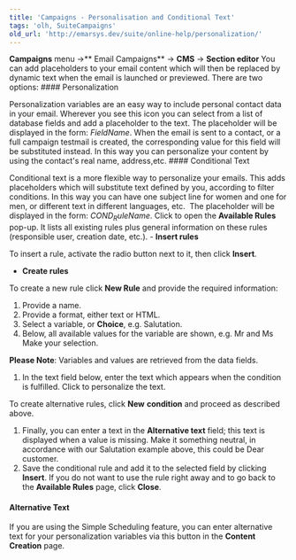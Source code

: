 ```yaml
---
title: 'Campaigns - Personalisation and Conditional Text'
tags: 'olh, SuiteCampaigns'
old_url: 'http://emarsys.dev/suite/online-help/personalization/'
---
```


**Campaigns** menu ->** Email Campaigns** -> **CMS** -> **Section editor** You can add placeholders to your email content which will then be replaced by dynamic text when the email is launched or previewed. There are two options: #### Personalization

 Personalization variables are an easy way to include personal contact data in your email. Wherever you see this icon you can select from a list of database fields and add a placeholder to the text. The placeholder will be displayed in the form: $FieldName$. When the email is sent to a contact, or a full campaign testmail is created, the corresponding value for this field will be substituted instead. In this way you can personalize your content by using the contact's real name, address,etc. #### Conditional Text

 Conditional text is a more flexible way to personalize your emails. This adds placeholders which will substitute text defined by you, according to filter conditions. In this way you can have one subject line for women and one for men, or different text in different languages, etc.  The placeholder will be displayed in the form: $COND_RuleName$. Click to open the **Available Rules** pop-up. It lists all existing rules plus general information on these rules (responsible user, creation date, etc.). - **Insert rules**

To insert a rule, activate the radio button next to it, then click **Insert**.

- **Create rules**

To create a new rule click **New Rule** and provide the required information:

1. Provide a name.
2. Provide a format, either text or HTML.
3. Select a variable, or **Choice**, e.g. Salutation.
4. Below, all available values for the variable are shown, e.g. Mr and Ms Make your selection.

**Please Note**: Variables and values are retrieved from the data fields.

1. In the text field below, enter the text which appears when the condition is fulfilled. Click to personalize the text.

To create alternative rules, click **New** **condition** and proceed as described above.

1. Finally, you can enter a text in the **Alternative text** field; this text is displayed when a value is missing. Make it something neutral, in accordance with our Salutation example above, this could be Dear customer.
2. Save the conditional rule and add it to the selected field by clicking **Insert**. If you do not want to use the rule right away and to go back to the **Available Rules** page, click **Close**.

#### Alternative Text

 If you are using the Simple Scheduling feature, you can enter alternative text for your personalization variables via this button in the **Content Creation** page.